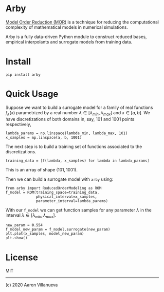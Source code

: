 # Arby

[Model Order Reduction (MOR)](https://en.wikipedia.org/wiki/Model_order_reduction)
is a technique for reducing the computational complexity of mathematical models in
numerical simulations.

Arby is a fully data-driven Python module to construct reduced bases,
empirical interpolants and surrogate models from training data.

# Install

    pip install arby

# Quick Usage

Suppose we want to build a surrogate model for a family of real functions $f_\lambda(x)$
parametrized by a real number $\lambda\in[\lambda_{min},\lambda_{max}]$ and $x\in[a,b]$.
We have discretizations of both domains in, say, 101 and 1001 points respectively,
```
lambda_params = np.linspace(lambda_min, lambda_max, 101)
x_samples = np.linspace(a, b, 1001)
```
The next step is to build a training set of functions associated to the discretizations.

```
training_data = [f(lambda, x_samples) for lambda in lambda_params]
```
This is an array of shape $(101,1001)$.

Then we can build a surrogate model with `arby` using:

    from arby import ReducedOrderModeling as ROM
    f_model = ROM(training_space=training_data,
                  physical_interval=x_samples,
                  parameter_interval=lambda_params)
    
With our `f_model` we can get function samples for any parameter $\lambda$ in the
interval $\lambda\in[\lambda_{min},\lambda_{max}]$.

    new_param = 0.554
    f_model_new_param = f_model.surrogate(new_param)
    plt.plot(x_samples, model_new_param)
    plt.show()

# License

MIT

***

(c) 2020 Aaron Villanueva
